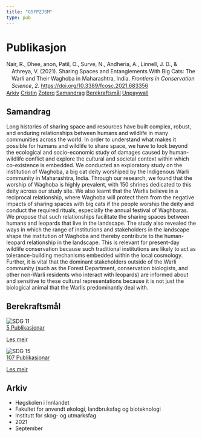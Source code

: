 ```yaml
---
title: "G5FPZJSM"
type: pub
---
```

<h1>Publikasjon</h1>
<article id="csl-bib-container-G5FPZJSM" class="csl-bib-container">
  <div class="csl-bib-body" style="line-height: 1.35; padding-left: 1em; text-indent:-1em;">
  <div class="csl-entry">Nair, R., Dhee,  anon, Patil, O., Surve, N., Andheria, A., Linnell, J. D., &amp; Athreya, V. (2021). Sharing Spaces and Entanglements With Big Cats: The Warli and Their Waghoba in Maharashtra, India. <i>Frontiers in Conservation Science</i>, <i>2</i>. <a href="https://doi.org/10.3389/fcosc.2021.683356">https://doi.org/10.3389/fcosc.2021.683356</a></div>
</div>
  <div class="csl-bib-buttons">
    <a href="#taxonomy-article-G5FPZJSM" class="csl-bib-button">Arkiv</a>
    <a href="https://app.cristin.no/results/show.jsf?id=1931230" alt="Cristin URL" class="csl-bib-button">Cristin</a>
    <a href="http://zotero.org/groups/5402882/items/G5FPZJSM" alt="Zotero URL" class="csl-bib-button">Zotero</a>
    <a href="#abstract-article-G5FPZJSM" class="csl-bib-button">Samandrag</a>
    <a href="#sdg-article-G5FPZJSM" class="csl-bib-button">Berekraftsmål</a>
    <a href="https://www.frontiersin.org/articles/10.3389/fcosc.2021.683356/pdf" class="csl-bib-button">Unpaywall</a>
  </div>
  <div id="csl-bib-meta-container-G5FPZJSM"></div>
</article>
<div id="csl-bib-meta-G5FPZJSM" class="csl-bib-meta">
  <article id="abstract-article-G5FPZJSM" class="abstract-article">
    <h1>Samandrag</h1>
    Long histories of sharing space and resources have built complex, robust, and enduring relationships between humans and wildlife in many communities across the world. In order to understand what makes it possible for humans and wildlife to share space, we have to look beyond the ecological and socio-economic study of damages caused by human-wildlife conflict and explore the cultural and societal context within which co-existence is embedded. We conducted an exploratory study on the institution of Waghoba, a big cat deity worshiped by the Indigenous Warli community in Maharashtra, India. Through our research, we found that the worship of Waghoba is highly prevalent, with 150 shrines dedicated to this deity across our study site. We also learnt that the Warlis believe in a reciprocal relationship, where Waghoba will protect them from the negative impacts of sharing spaces with big cats if the people worship the deity and conduct the required rituals, especially the annual festival of Waghbaras. We propose that such relationships facilitate the sharing spaces between humans and leopards that live in the landscape. The study also revealed the ways in which the range of institutions and stakeholders in the landscape shape the institution of Waghoba and thereby contribute to the human-leopard relationship in the landscape. This is relevant for present-day wildlife conservation because such traditional institutions are likely to act as tolerance-building mechanisms embedded within the local cosmology. Further, it is vital that the dominant stakeholders outside of the Warli community (such as the Forest Department, conservation biologists, and other non-Warli residents who interact with leopards) are informed about and sensitive to these cultural representations because it is not just the biological animal that the Warlis predominantly deal with.
  </article>
  <article id="sdg-article-G5FPZJSM" class="sdg-article">
    <h1>Berekraftsmål</h1>
    <div class="sdg-container"><div id="sdg11" class="sdg"> <img src="{{< params subfolder >}}images/sdg/sdg11_no.png" class="image" alt="SDG 11"> <div class="sdg-overlay"> <a href="{{< params subfolder >}}no/archive/?sdg=11#archive" class="sdg-publication-count"><span>5</span> Publikasjonar</a> <p><a href="NA" class="sdg-read-more">Les meir</a></p> </div> </div> <div id="sdg15" class="sdg"> <img src="{{< params subfolder >}}images/sdg/sdg15_no.png" class="image" alt="SDG 15"> <div class="sdg-overlay"> <a href="{{< params subfolder >}}no/archive/?sdg=15#archive" class="sdg-publication-count"><span>107</span> Publikasjonar</a> <p><a href="NA" class="sdg-read-more">Les meir</a></p> </div> </div></div>
  </article>
  <article id="taxonomy-article-G5FPZJSM" class="taxonomy-article">
    <h1>Arkiv</h1>
    <ul>
      <li>Høgskolen i Innlandet</li>
      <li>Fakultet for anvendt økologi, landbruksfag og bioteknologi</li>
      <li>Institutt for skog- og utmarksfag</li>
      <li>2021</li>
      <li>September</li>
    </ul>
  </article>
</div>
